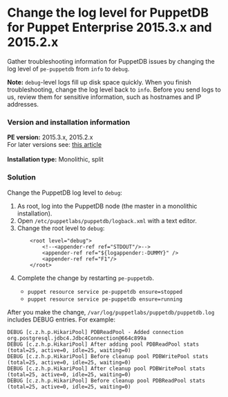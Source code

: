 # Change the log level for PuppetDB for Puppet Enterprise 2015.3.x and 2015.2.x
<p>Gather troubleshooting information for PuppetDB issues by changing the log level of <code>pe-puppetdb</code> from <code>info</code> to <code>debug</code>.</p>
<p><strong>Note:</strong> <code>debug</code>-level logs fill up disk space quickly. When you finish troubleshooting, change the log level back to <code>info</code>. Before you send logs to us, review them for sensitive information, such as hostnames and IP addresses.</p>
<h3 id="version-and-installation-information-2">Version and installation information</h3>
<p><strong>PE version:</strong> 2015.3.x, 2015.2.x<br> For later versions see: <a href="https://support.puppet.com/hc/en-us/articles/115000177368">this article</a><br> <br> <strong>Installation type:</strong> Monolithic, split</p>
<h3 id="solution-2">Solution</h3>
<p>Change the PuppetDB log level to <code>debug</code>:</p>
<ol style="list-style-type: decimal;">
<li>As root, log into the PuppetDB node (the master in a monolithic installation).</li>
<li>Open <code>/etc/puppetlabs/puppetdb/logback.xml</code> with a text editor.</li>
<li>Change the root level to <code>debug</code>:
<pre><code>    &lt;root level="debug"&gt;
        &lt;!--&lt;appender-ref ref="STDOUT"/&gt;--&gt;
        &lt;appender-ref ref="${logappender:-DUMMY}" /&gt;
        &lt;appender-ref ref="F1"/&gt;
    &lt;/root&gt;</code></pre>
</li>
<li>
<p>Complete the change by restarting <code>pe-puppetdb</code>.</p>
<ul>
<li><code>puppet resource service pe-puppetdb ensure=stopped</code></li>
<li><code>puppet resource service pe-puppetdb ensure=running</code></li>
</ul>
</li>
</ol>
<p>After you make the change, <code>/var/log/puppetlabs/puppetdb/puppetdb.log</code> includes DEBUG entries. For example:</p>
<pre><code>DEBUG [c.z.h.p.HikariPool] PDBReadPool - Added connection org.postgresql.jdbc4.Jdbc4Connection@664c899a
DEBUG [c.z.h.p.HikariPool] After adding pool PDBReadPool stats (total=25, active=0, idle=25, waiting=0)
DEBUG [c.z.h.p.HikariPool] Before cleanup pool PDBWritePool stats (total=25, active=0, idle=25, waiting=0)
DEBUG [c.z.h.p.HikariPool] After cleanup pool PDBWritePool stats (total=25, active=0, idle=25, waiting=0)
DEBUG [c.z.h.p.HikariPool] Before cleanup pool PDBReadPool stats (total=25, active=0, idle=25, waiting=0)</code></pre>
